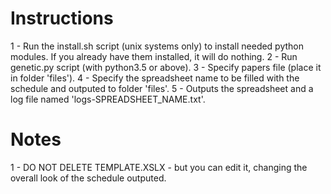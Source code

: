 # Instructions

1 - Run the install.sh script (unix systems only) to install needed python modules. If you already have them installed, it will do nothing.
2 - Run genetic.py script (with python3.5 or above).
3 - Specify papers file (place it in folder 'files').
4 - Specify the spreadsheet name to be filled with the schedule and outputed to folder 'files'.
5 - Outputs the spreadsheet and a log file named 'logs-SPREADSHEET_NAME.txt'.


# Notes

1 - DO NOT DELETE TEMPLATE.XSLX - but you can edit it, changing the overall look of the schedule outputed. 

